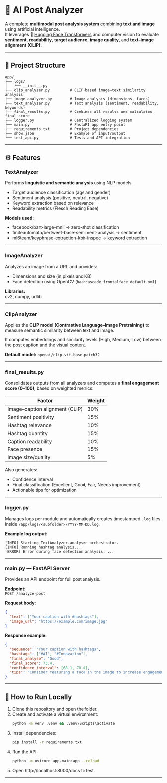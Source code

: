 # 🧠 AI Post Analyzer

A complete **multimodal post analysis system** combining **text and image** using artificial intelligence.  
It leverages 🤗 [Hugging Face Transformers](https://huggingface.co/transformers) and computer vision to evaluate **sentiment**, **readability**, **target audience**, **image quality**, and **text–image alignment (CLIP)**.

---

## 📁 Project Structure

```
app/
├── logs/                    
│   └── __init__.py
├── clip_analyser.py         # CLIP-based image–text similarity analysis
├── image_analyzer.py        # Image analysis (dimensions, faces)
├── text_analyzer.py         # Text analysis (sentiment, readability, keywords)
├── final_results.py         # Combines all results and calculates final score
├── logger.py                # Centralized logging system
├── main.py                  # FastAPI app entry point
├── requirements.txt         # Project dependencies
├── show.json                # Example of input/output
└── test_api.py              # Tests and API integration
```

---

## ⚙️ Features

### TextAnalyzer
Performs **linguistic and semantic analysis** using NLP models.

- Target audience classification (age and gender)
- Sentiment analysis (positive, neutral, negative)
- Keyword extraction based on relevance
- Readability metrics (Flesch Reading Ease)

**Models used:**
- facebook/bart-large-mnli → zero-shot classification  
- finiteautomata/bertweet-base-sentiment-analysis → sentiment  
- ml6team/keyphrase-extraction-kbir-inspec → keyword extraction  

---

### ImageAnalyzer
Analyzes an image from a URL and provides:

- Dimensions and size (in pixels and KB)
- Face detection using OpenCV (`haarcascade_frontalface_default.xml`)

**Libraries:**  
cv2, numpy, urllib

---

### ClipAnalyzer
Applies the **CLIP model (Contrastive Language–Image Pretraining)** to measure semantic similarity between text and image.

It computes embeddings and similarity levels (High, Medium, Low) between the post caption and the visual content.

**Default model:** `openai/clip-vit-base-patch32`

---

### final_results.py
Consolidates outputs from all analyzers and computes a **final engagement score (0–100)**, based on weighted metrics:

| Factor | Weight |
|--------|---------|
| Image–caption alignment (CLIP) | 30% |
| Sentiment positivity | 15% |
| Hashtag relevance | 10% |
| Hashtag quantity | 15% |
| Caption readability | 10% |
| Face presence | 15% |
| Image size/quality | 5% |

Also generates:
- Confidence interval
- Final classification (Excellent, Good, Fair, Needs improvement)
- Actionable tips for optimization

---

### logger.py
Manages logs per module and automatically creates timestamped `.log` files inside `/app/logs/<subfolder>/YYYY-MM-DD.log`.

**Example log output:**
```
[INFO] Starting TextAnalyzer.analyser orchestrator.
[INFO] Running hashtag analysis...
[ERROR] Error during face detection analysis: ...
```

---

### main.py — FastAPI Server
Provides an API endpoint for full post analysis.

**Endpoint:**  
`POST /analyze-post`

**Request body:**
```json
{
  "text": ["Your caption with #hashtags"],
  "image_url": "https://example.com/image.jpg"
}
```

**Response example:**
```json
{
  "sequence": "Your caption with hashtags",
  "hashtags": ["#AI", "#Innovation"],
  "final_analyse": "Good",
  "final_score": 73.4,
  "confidence_interval": [68.1, 78.6],
  "tips": "Consider featuring a face in the image to increase engagement."
}
```

---

## 🚀 How to Run Locally

1. Clone this repository and open the folder.  
2. Create and activate a virtual environment:  
   ```bash
   python -m venv .venv && .venv\Scripts\activate
   ```  
3. Install dependencies:  
   ```bash
   pip install -r requirements.txt
   ```  
4. Run the API:  
   ```bash
   python -m uvicorn app.main:app --reload
   ```  
5. Open http://localhost:8000/docs to test.

---


